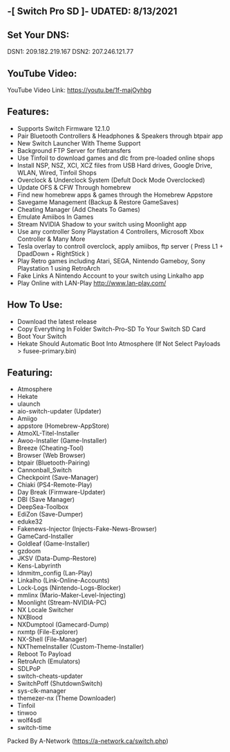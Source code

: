 -[ Switch Pro SD ]-       **UDATED: 8/13/2021**
----------------

Set Your DNS:
-------------
DSN1: 209.182.219.167
DSN2: 207.246.121.77


YouTube Video:
--------------
YouTube Video Link: https://youtu.be/1f-majOyhbg


Features:
---------

- Supports Switch Firmware 12.1.0
- Pair Bluetooth Controllers & Headphones & Speakers through btpair app
- New Switch Launcher With Theme Support
- Background FTP Server for filetransfers
- Use Tinfoil to download games and dlc from pre-loaded online shops
- Install NSP, NSZ, XCI, XCZ files from USB Hard drives, Google Drive, WLAN, Wired, Tinfoil Shops
- Overclock & Underclock System (Defult Dock Mode Overclocked)
- Update OFS & CFW Through homebrew
- Find new homebrew apps & games through the Homebrew Appstore
- Savegame Management (Backup & Restore GameSaves)
- Cheating Manager (Add Cheats To Games)
- Emulate Amiibos In Games
- Stream NVIDIA Shadow to your switch using Moonlight app
- Use any controller Sony Playstation 4 Controllers, Microsoft Xbox Controller & Many More
- Tesla overlay to controll overclock, apply amiibos, ftp server ( Press L1 + DpadDown + RightStick )
- Play Retro games including Atari, SEGA, Nintendo Gameboy, Sony Playstation 1 using RetroArch
- Fake Links A Nintendo Account to your switch using Linkalho app
- Play Online with LAN-Play http://www.lan-play.com/



How To Use:
-----------

- Download the latest release 
- Copy Everything In Folder Switch-Pro-SD To Your Switch SD Card
- Boot Your Switch
- Hekate Should Automatic Boot Into Atmosphere (If Not Select Payloads > fusee-primary.bin)




Featuring:
----------

- Atmosphere
- Hekate
- ulaunch
- aio-switch-updater (Updater)
- Amiigo
- appstore (Homebrew-AppStore)
- AtmoXL-Titel-Installer
- Awoo-Installer (Game-Installer)
- Breeze (Cheating-Tool)
- Browser (Web Browser)
- btpair (Bluetooth-Pairing)
- Cannonball_Switch
- Checkpoint (Save-Manager)
- Chiaki (PS4-Remote-Play)
- Day Break (Firmware-Updater)
- DBI (Save Manager)
- DeepSea-Toolbox
- EdiZon (Save-Dumper)
- eduke32
- Fakenews-Injector (Injects-Fake-News-Browser)
- GameCard-Installer
- Goldleaf (Game-Installer)
- gzdoom
- JKSV (Data-Dump-Restore)
- Kens-Labyrinth
- ldnmitm_config (Lan-Play)
- Linkalho (Link-Online-Accounts)
- Lock-Logs (Nintendo-Logs-Blocker)
- mmlinx (Mario-Maker-Level-Injecting)
- Moonlight (Stream-NVIDIA-PC)
- NX Locale Switcher
- NXBlood
- NXDumptool (Gamecard-Dump)
- nxmtp (File-Explorer)
- NX-Shell (File-Manager)
- NXThemeInstaller (Custom-Theme-Installer)
- Reboot To Payload
- RetroArch (Emulators)
- SDLPoP
- switch-cheats-updater
- SwitchPoff (ShutdownSwitch)
- sys-clk-manager
- themezer-nx (Theme Downloader)
- Tinfoil
- tinwoo
- wolf4sdl
- switch-time



Packed By A-Network (https://a-network.ca/switch.php)

